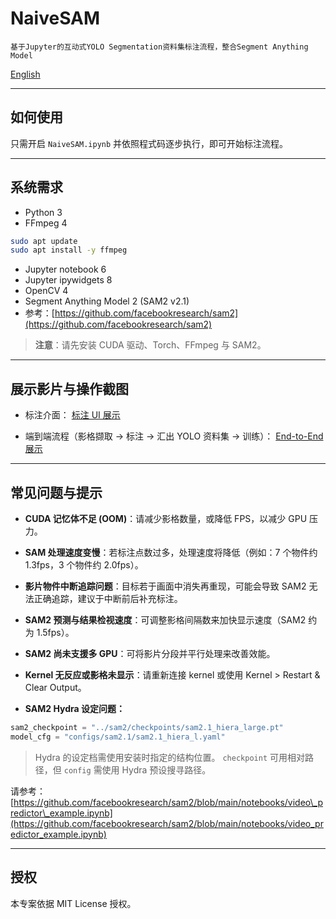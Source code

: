 # NaiveSAM

`基于Jupyter的互动式YOLO Segmentation资料集标注流程，整合Segment Anything Model`

[English](README.md)

---

## 如何使用

只需开启 `NaiveSAM.ipynb` 并依照程式码逐步执行，即可开始标注流程。

---

## 系统需求

- Python 3
- FFmpeg 4
```bash
sudo apt update
sudo apt install -y ffmpeg
```
- Jupyter notebook 6
- Jupyter ipywidgets 8
- OpenCV 4
- Segment Anything Model 2 (SAM2 v2.1)
- 参考：[https://github.com/facebookresearch/sam2](https://github.com/facebookresearch/sam2)

> **注意**：请先安装 CUDA 驱动、Torch、FFmpeg 与 SAM2。

---

## 展示影片与操作截图

- 标注介面： [标注 UI 展示](https://github.com/user-attachments/assets/1345436b-0d57-4b72-9e9d-fe161b5efe08)

- 端到端流程（影格撷取 → 标注 → 汇出 YOLO 资料集 → 训练）： [End-to-End 展示](https://github.com/user-attachments/assets/1345436b-0d57-4b72-9e9d-fe161b5efe0)

---

## 常见问题与提示

- **CUDA 记忆体不足 (OOM)**：请减少影格数量，或降低 FPS，以减少 GPU 压力。

- **SAM 处理速度变慢**：若标注点数过多，处理速度将降低（例如：7 个物件约 1.3fps，3 个物件约 2.0fps）。

- **影片物件中断追踪问题**：目标若于画面中消失再重现，可能会导致 SAM2 无法正确追踪，建议于中断前后补充标注。

- **SAM2 预测与结果检视速度**：可调整影格间隔数来加快显示速度（SAM2 约为 1.5fps）。

- **SAM2 尚未支援多 GPU**：可将影片分段并平行处理来改善效能。

- **Kernel 无反应或影格未显示**：请重新连接 kernel 或使用 Kernel > Restart & Clear Output。

- **SAM2 Hydra 设定问题：**

```python
sam2_checkpoint = "../sam2/checkpoints/sam2.1_hiera_large.pt"
model_cfg = "configs/sam2.1/sam2.1_hiera_l.yaml"
```

> Hydra 的设定档需使用安装时指定的结构位置。 `checkpoint` 可用相对路径，但 `config` 需使用 Hydra 预设搜寻路径。

请参考：[https://github.com/facebookresearch/sam2/blob/main/notebooks/video\_predictor\_example.ipynb](https://github.com/facebookresearch/sam2/blob/main/notebooks/video_predictor_example.ipynb)

---

## 授权

本专案依据 MIT License 授权。
